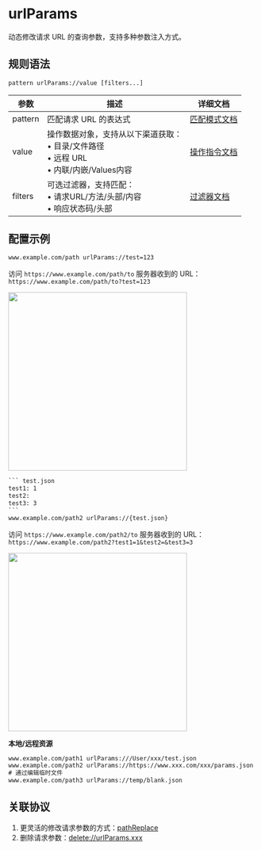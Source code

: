 # urlParams
动态修改请求 URL 的查询参数，支持多种参数注入方式。

## 规则语法
``` txt
pattern urlParams://value [filters...]
```

| 参数    | 描述                                                         | 详细文档                  |
| ------- | ------------------------------------------------------------ | ------------------------- |
| pattern | 匹配请求 URL 的表达式                                        | [匹配模式文档](./pattern) |
| value   | 操作数据对象，支持从以下渠道获取：<br/>• 目录/文件路径<br/>• 远程 URL<br/>• 内联/内嵌/Values内容 | [操作指令文档](./operation)   |
| filters | 可选过滤器，支持匹配：<br/>• 请求URL/方法/头部/内容<br/>• 响应状态码/头部 | [过滤器文档](./filters) |

## 配置示例
``` txt
www.example.com/path urlParams://test=123
```
访问 `https://www.example.com/path/to` 服务器收到的 URL：`https://www.example.com/path/to?test=123`

<img src="/img/url-params.png" width="360" />

```` txt
``` test.json
test1: 1
test2:
test3: 3
```
www.example.com/path2 urlParams://{test.json}
````
访问 `https://www.example.com/path2/to` 服务器收到的 URL：`https://www.example.com/path2?test1=1&test2=&test3=3`

<img src="/img/url-params2.png" width="360" />

**本地/远程资源**

```` txt
www.example.com/path1 urlParams:///User/xxx/test.json
www.example.com/path2 urlParams://https://www.xxx.com/xxx/params.json
# 通过编辑临时文件
www.example.com/path3 urlParams://temp/blank.json
````

## 关联协议
1. 更灵活的修改请求参数的方式：[pathReplace](./pathReplace)
2. 删除请求参数：[delete://urlParams.xxx](./delete)
